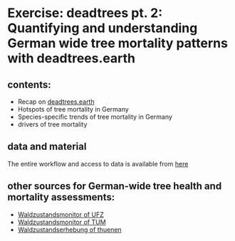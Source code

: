 # Exercise: deadtrees pt. 2: Quantifying and understanding German wide tree mortality patterns with deadtrees.earth

## contents:
* Recap on [deadtrees.earth](https://deadtrees.earth/)
* Hotspots of tree mortality in Germany
* Species-specific trends of tree mortality in Germany
* drivers of tree mortality

## data and material
The entire workflow and access to data is available from [here](https://bwsyncandshare.kit.edu/s/HXXTfjAyfyf4zTg)


## other sources for German-wide tree health and mortality assessments:
* [Waldzustandsmonitor of UFZ](https://web.app.ufz.de/waldzustandsmonitor/?area=9&layer=67)
* [Waldzustandsmonitor of TUM](https://waldzustandsmonitor.de/en/forest-condition-monitor/)
* [Waldzustandserhebung of thuenen](https://wo-apps.thuenen.de/apps/wze_maps/)

